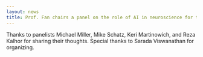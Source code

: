 ```yaml
---
layout: news
title: Prof. Fan chairs a panel on the role of AI in neuroscience for the Kavli NDI Annual Symposium.
---
```


Thanks to panelists Michael Miller, Mike Schatz, Keri Martinowich, and Reza Kalhor for sharing their thoughts. Special thanks to Sarada Viswanathan for organizing.